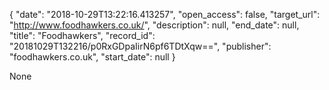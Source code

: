 {
  "date": "2018-10-29T13:22:16.413257", 
  "open_access": false, 
  "target_url": "http://www.foodhawkers.co.uk/", 
  "description": null, 
  "end_date": null, 
  "title": "Foodhawkers", 
  "record_id": "20181029T132216/p0RxGDpaIirN6pf6TDtXqw==", 
  "publisher": "foodhawkers.co.uk", 
  "start_date": null
}

None